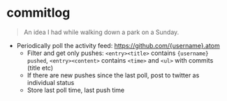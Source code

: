 # commitlog

> An idea I had while walking down a park on a Sunday.

* Periodically poll the activity feed: https://github.com/{username}.atom
	* Filter and get only pushes: `<entry><title>` contains `{username} pushed`, `<entry><content>` contains `<time>` and `<ul>` with commits (title etc)
	* If there are new pushes since the last poll, post to twitter as individual status
	* Store last poll time, last push time
